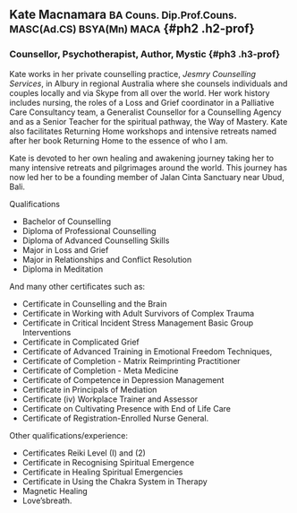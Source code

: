 ## Kate Macnamara <small>BA Couns. Dip.Prof.Couns. MASC(Ad.CS) BSYA(Mn) MACA</small> {#ph2 .h2-prof}
### Counsellor, Psychotherapist, Author, Mystic {#ph3 .h3-prof}

Kate works in her private counselling practice, *Jesmry Counselling Services*, in
Albury in regional Australia where she counsels individuals and couples locally
and via Skype from all over the world. Her work history includes nursing, the
roles of a Loss and Grief coordinator in a Palliative Care Consultancy team,
a Generalist Counsellor for a Counselling Agency and as a Senior Teacher for
the spiritual pathway, the Way of Mastery. Kate also facilitates Returning Home
workshops and intensive retreats named after her book Returning Home to the
essence of who I am.

Kate is devoted to her own healing and awakening journey taking her to many
intensive retreats and pilgrimages around the world. This journey has now led
her to be a founding member of Jalan Cinta Sanctuary near Ubud, Bali.

Qualifications 

* Bachelor of Counselling
* Diploma of Professional Counselling
* Diploma of Advanced Counselling Skills
* Major in Loss and Grief
* Major in Relationships and Conflict Resolution
* Diploma in Meditation

And many other certificates such as:

* Certificate in Counselling and the Brain
* Certificate in Working with Adult Survivors of Complex Trauma
* Certificate in Critical Incident Stress Management Basic Group Interventions
* Certificate in Complicated Grief
* Certificate of Advanced Training in Emotional Freedom Techniques, 
* Certificate of Completion - Matrix Reimprinting Practitioner 
* Certificate of Completion - Meta Medicine 
* Certificate of Competence in Depression Management 
* Certificate in Principals of Mediation
* Certificate (iv) Workplace Trainer and Assessor 
* Certificate on Cultivating Presence with End of Life Care 
* Certificate of Registration-Enrolled Nurse General.

Other qualifications/experience:

* Certificates Reiki Level (I) and (2)
* Certificate in Recognising Spiritual Emergence
* Certificate in Healing Spiritual Emergencies
* Certificate in Using the Chakra System in Therapy
* Magnetic Healing
* Love’sbreath.



